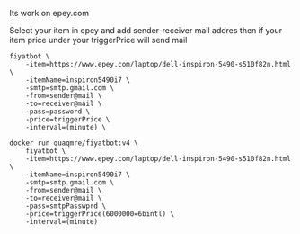 Its work on epey.com 

Select your item in epey and add sender-receiver mail addres then if your item price under your triggerPrice will send mail
```console
fiyatbot \
    -item=https://www.epey.com/laptop/dell-inspiron-5490-s510f82n.html \
    -itemName=inspiron5490i7 \
    -smtp=smtp.gmail.com \
    -from=sender@mail \
    -to=receiver@mail \
    -pass=password \
    -price=triggerPrice \
    -interval=(minute) \
```

```console
docker run quaqmre/fiyatbot:v4 \
    fiyatbot \
    -item=https://www.epey.com/laptop/dell-inspiron-5490-s510f82n.html \
    -itemName=inspiron5490i7 \
    -smtp=smtp.gmail.com \
    -from=sender@mail \
    -to=receiver@mail \
    -pass=smtpPasswprd \
    -price=triggerPrice(6000000=6bintl) \
    -interval=(minute)
```
